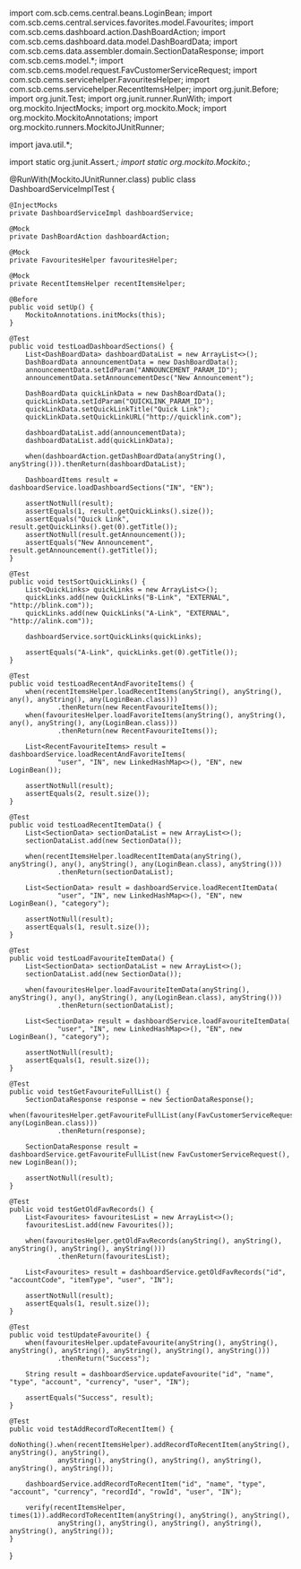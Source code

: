 import com.scb.cems.central.beans.LoginBean;
import com.scb.cems.central.services.favorites.model.Favourites;
import com.scb.cems.dashboard.action.DashBoardAction;
import com.scb.cems.dashboard.data.model.DashBoardData;
import com.scb.cems.data.assembler.domain.SectionDataResponse;
import com.scb.cems.model.*;
import com.scb.cems.model.request.FavCustomerServiceRequest;
import com.scb.cems.servicehelper.FavouritesHelper;
import com.scb.cems.servicehelper.RecentItemsHelper;
import org.junit.Before;
import org.junit.Test;
import org.junit.runner.RunWith;
import org.mockito.InjectMocks;
import org.mockito.Mock;
import org.mockito.MockitoAnnotations;
import org.mockito.runners.MockitoJUnitRunner;

import java.util.*;

import static org.junit.Assert.*;
import static org.mockito.Mockito.*;

@RunWith(MockitoJUnitRunner.class)
public class DashboardServiceImplTest {

    @InjectMocks
    private DashboardServiceImpl dashboardService;

    @Mock
    private DashBoardAction dashboardAction;

    @Mock
    private FavouritesHelper favouritesHelper;

    @Mock
    private RecentItemsHelper recentItemsHelper;

    @Before
    public void setUp() {
        MockitoAnnotations.initMocks(this);
    }

    @Test
    public void testLoadDashboardSections() {
        List<DashBoardData> dashboardDataList = new ArrayList<>();
        DashBoardData announcementData = new DashBoardData();
        announcementData.setIdParam("ANNOUNCEMENT_PARAM_ID");
        announcementData.setAnnouncementDesc("New Announcement");

        DashBoardData quickLinkData = new DashBoardData();
        quickLinkData.setIdParam("QUICKLINK_PARAM_ID");
        quickLinkData.setQuickLinkTitle("Quick Link");
        quickLinkData.setQuickLinkURL("http://quicklink.com");

        dashboardDataList.add(announcementData);
        dashboardDataList.add(quickLinkData);

        when(dashboardAction.getDashBoardData(anyString(), anyString())).thenReturn(dashboardDataList);

        DashboardItems result = dashboardService.loadDashboardSections("IN", "EN");

        assertNotNull(result);
        assertEquals(1, result.getQuickLinks().size());
        assertEquals("Quick Link", result.getQuickLinks().get(0).getTitle());
        assertNotNull(result.getAnnouncement());
        assertEquals("New Announcement", result.getAnnouncement().getTitle());
    }

    @Test
    public void testSortQuickLinks() {
        List<QuickLinks> quickLinks = new ArrayList<>();
        quickLinks.add(new QuickLinks("B-Link", "EXTERNAL", "http://blink.com"));
        quickLinks.add(new QuickLinks("A-Link", "EXTERNAL", "http://alink.com"));

        dashboardService.sortQuickLinks(quickLinks);

        assertEquals("A-Link", quickLinks.get(0).getTitle());
    }

    @Test
    public void testLoadRecentAndFavoriteItems() {
        when(recentItemsHelper.loadRecentItems(anyString(), anyString(), any(), anyString(), any(LoginBean.class)))
                .thenReturn(new RecentFavouriteItems());
        when(favouritesHelper.loadFavoriteItems(anyString(), anyString(), any(), anyString(), any(LoginBean.class)))
                .thenReturn(new RecentFavouriteItems());

        List<RecentFavouriteItems> result = dashboardService.loadRecentAndFavoriteItems(
                "user", "IN", new LinkedHashMap<>(), "EN", new LoginBean());

        assertNotNull(result);
        assertEquals(2, result.size());
    }

    @Test
    public void testLoadRecentItemData() {
        List<SectionData> sectionDataList = new ArrayList<>();
        sectionDataList.add(new SectionData());

        when(recentItemsHelper.loadRecentItemData(anyString(), anyString(), any(), anyString(), any(LoginBean.class), anyString()))
                .thenReturn(sectionDataList);

        List<SectionData> result = dashboardService.loadRecentItemData(
                "user", "IN", new LinkedHashMap<>(), "EN", new LoginBean(), "category");

        assertNotNull(result);
        assertEquals(1, result.size());
    }

    @Test
    public void testLoadFavouriteItemData() {
        List<SectionData> sectionDataList = new ArrayList<>();
        sectionDataList.add(new SectionData());

        when(favouritesHelper.loadFavouriteItemData(anyString(), anyString(), any(), anyString(), any(LoginBean.class), anyString()))
                .thenReturn(sectionDataList);

        List<SectionData> result = dashboardService.loadFavouriteItemData(
                "user", "IN", new LinkedHashMap<>(), "EN", new LoginBean(), "category");

        assertNotNull(result);
        assertEquals(1, result.size());
    }

    @Test
    public void testGetFavouriteFullList() {
        SectionDataResponse response = new SectionDataResponse();
        when(favouritesHelper.getFavouriteFullList(any(FavCustomerServiceRequest.class), any(LoginBean.class)))
                .thenReturn(response);

        SectionDataResponse result = dashboardService.getFavouriteFullList(new FavCustomerServiceRequest(), new LoginBean());

        assertNotNull(result);
    }

    @Test
    public void testGetOldFavRecords() {
        List<Favourites> favouritesList = new ArrayList<>();
        favouritesList.add(new Favourites());

        when(favouritesHelper.getOldFavRecords(anyString(), anyString(), anyString(), anyString(), anyString()))
                .thenReturn(favouritesList);

        List<Favourites> result = dashboardService.getOldFavRecords("id", "accountCode", "itemType", "user", "IN");

        assertNotNull(result);
        assertEquals(1, result.size());
    }

    @Test
    public void testUpdateFavourite() {
        when(favouritesHelper.updateFavourite(anyString(), anyString(), anyString(), anyString(), anyString(), anyString(), anyString()))
                .thenReturn("Success");

        String result = dashboardService.updateFavourite("id", "name", "type", "account", "currency", "user", "IN");

        assertEquals("Success", result);
    }

    @Test
    public void testAddRecordToRecentItem() {
        doNothing().when(recentItemsHelper).addRecordToRecentItem(anyString(), anyString(), anyString(),
                anyString(), anyString(), anyString(), anyString(), anyString(), anyString());

        dashboardService.addRecordToRecentItem("id", "name", "type", "account", "currency", "recordId", "rowId", "user", "IN");

        verify(recentItemsHelper, times(1)).addRecordToRecentItem(anyString(), anyString(), anyString(),
                anyString(), anyString(), anyString(), anyString(), anyString(), anyString());
    }
}
